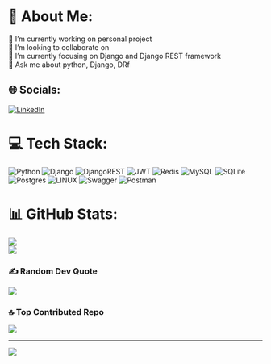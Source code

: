 # 💫 About Me:
🔭 I’m currently working on personal project <br>👯 I’m looking to collaborate on<br>🌱 I’m currently focusing on Django and Django REST framework<br>💬 Ask me about python, Django, DRf<br>


## 🌐 Socials:
[![LinkedIn](https://img.shields.io/badge/LinkedIn-%230077B5.svg?logo=linkedin&logoColor=white)](https://linkedin.com/in/pouyamarashi) 

# 💻 Tech Stack:
![Python](https://img.shields.io/badge/python-3670A0?style=flat-square&logo=python&logoColor=ffdd54) ![Django](https://img.shields.io/badge/django-%23092E20.svg?style=flat-square&logo=django&logoColor=white) ![DjangoREST](https://img.shields.io/badge/DJANGO-REST-ff1709?style=flat-square&logo=django&logoColor=white&color=ff1709&labelColor=gray) ![JWT](https://img.shields.io/badge/JWT-black?style=flat-square&logo=JSON%20web%20tokens) ![Redis](https://img.shields.io/badge/redis-%23DD0031.svg?style=flat-square&logo=redis&logoColor=white) ![MySQL](https://img.shields.io/badge/mysql-%2300f.svg?style=flat-square&logo=mysql&logoColor=white) ![SQLite](https://img.shields.io/badge/sqlite-%2307405e.svg?style=flat-square&logo=sqlite&logoColor=white) ![Postgres](https://img.shields.io/badge/postgres-%23316192.svg?style=flat-square&logo=postgresql&logoColor=white) ![LINUX](https://img.shields.io/badge/Linux-FCC624?style=flat-square&logo=linux&logoColor=black) ![Swagger](https://img.shields.io/badge/-Swagger-%23Clojure?style=flat-square&logo=swagger&logoColor=white) ![Postman](https://img.shields.io/badge/Postman-FF6C37?style=flat-square&logo=postman&logoColor=white)
# 📊 GitHub Stats:
![](https://github-readme-stats.vercel.app/api?username=P-marashi&theme=dark&hide_border=false&include_all_commits=false&count_private=false)<br/>
![](https://github-readme-streak-stats.herokuapp.com/?user=P-marashi&theme=dark&hide_border=false)<br/>

### ✍️ Random Dev Quote
![](https://quotes-github-readme.vercel.app/api?type=horizontal&theme=radical)

### 🔝 Top Contributed Repo
![](https://github-contributor-stats.vercel.app/api?username=P-marashi&limit=5&theme=dark&combine_all_yearly_contributions=true)

---
[![](https://visitcount.itsvg.in/api?id=P-marashi&icon=0&color=0)](https://visitcount.itsvg.in)

<!-- Proudly created with GPRM ( https://gprm.itsvg.in ) -->
